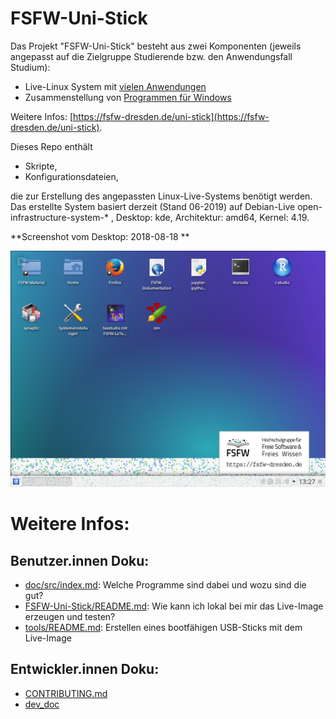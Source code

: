# FSFW-Uni-Stick
Das Projekt "FSFW-Uni-Stick" besteht aus zwei Komponenten (jeweils angepasst auf die Zielgruppe Studierende bzw. den Anwendungsfall Studium):

* Live-Linux System mit [vielen Anwendungen](variants/FSFW-Uni-Stick_KDE_buster_amd64/paketlisten/FSFW-Uni-Stick_-_Paketliste.md)
* Zusammenstellung von [Programmen für Windows](variants/FSFW-Uni-Stick_KDE_buster_amd64/doc/src/windows.md)

Weitere Infos: [https://fsfw-dresden.de/uni-stick](https://fsfw-dresden.de/uni-stick).

Dieses Repo enthält
* Skripte,
* Konfigurationsdateien,

die zur Erstellung des angepassten Linux-Live-Systems benötigt werden.
Das erstellte System basiert derzeit (Stand 06-2019) auf Debian-Live open-infrastructure-system-* , Desktop: kde, Architektur: amd64, Kernel: 4.19.


**Screenshot vom Desktop: 2018-08-18 **

![Screenshot-1](doc/media/desktop-screenshot_2018-08-18_1024x768.png "Desktop Screenshot")


# Weitere Infos:
## Benutzer.innen Doku:
* [doc/src/index.md](variants/FSFW-Uni-Stick_KDE_buster_amd64/doc/src/index.md): Welche Programme sind dabei und wozu sind die gut?
* [FSFW-Uni-Stick/README.md](FSFW-Uni-Stick/README.md): Wie kann ich lokal bei mir das Live-Image erzeugen und testen?
* [tools/README.md](tools/README.md): Erstellen eines bootfähigen USB-Sticks mit dem Live-Image


## Entwickler.innen Doku:
* [CONTRIBUTING.md](CONTRIBUTING.md)
* [dev_doc](doc/dev_doc/src/README.md)


